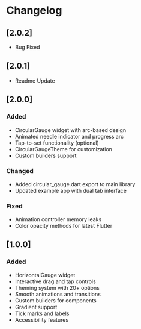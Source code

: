 # Changelog

## [2.0.2]

- Bug Fixed


## [2.0.1]

- Readme Update

## [2.0.0]

### Added
- CircularGauge widget with arc-based design
- Animated needle indicator and progress arc
- Tap-to-set functionality (optional)
- CircularGaugeTheme for customization
- Custom builders support

### Changed
- Added circular_gauge.dart export to main library
- Updated example app with dual tab interface

### Fixed
- Animation controller memory leaks
- Color opacity methods for latest Flutter

## [1.0.0]

### Added
- HorizontalGauge widget
- Interactive drag and tap controls
- Theming system with 20+ options
- Smooth animations and transitions
- Custom builders for components
- Gradient support
- Tick marks and labels
- Accessibility features
